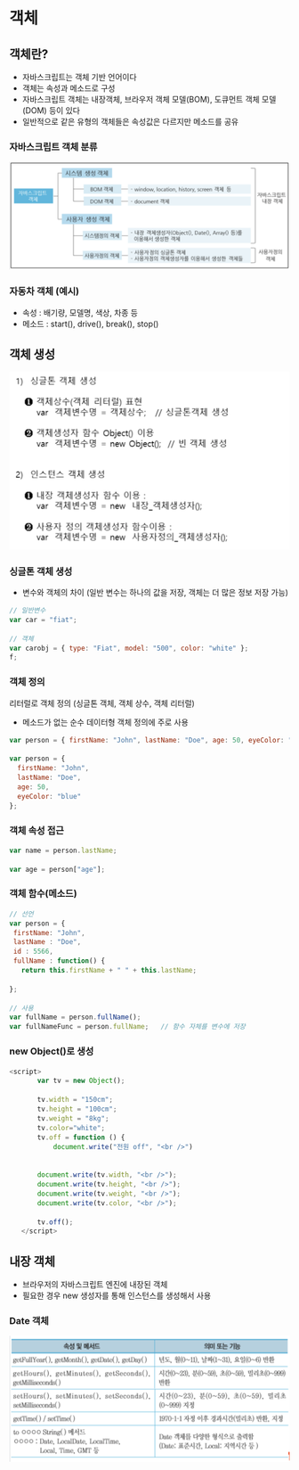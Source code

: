 # 객체

## 객체란?

- 자바스크립트는 객체 기반 언어이다
- 객체는 속성과 메소드로 구성
- 자바스크립트 객체는 내장객체, 브라우저 객체 모델(BOM), 도큐먼트 객체 모델(DOM) 등이 있다
- 일반적으로 같은 유형의 객체들은 속성값은 다르지만 메소드를 공유

### 자바스크립트 객체 분류

![객체](./imgs/object.png)

### 자동차 객체 (예시)

- 속성 : 배기량, 모델명, 색상, 차종 등
- 메소드 : start(), drive(), break(), stop()

## 객체 생성

![객체](./imgs/object1.png)

### 싱글톤 객체 생성

- 변수와 객체의 차이 (일반 변수는 하나의 값을 저장, 객체는 더 많은 정보 저장 가능)

```js
// 일반변수
var car = "fiat";

// 객체
var carobj = { type: "Fiat", model: "500", color: "white" };
f;
```

### 객체 정의

리터럴로 객체 정의 (싱글톤 객체, 객체 상수, 객체 리터럴)

- 메소드가 없는 순수 데이터형 객체 정의에 주로 사용

```js
var person = { firstName: "John", lastName: "Doe", age: 50, eyeColor: "blue" };

var person = {
  firstName: "John",
  lastName: "Doe",
  age: 50,
  eyeColor: "blue"
};
```

### 객체 속성 접근

```js
var name = person.lastName;

var age = person["age"];
```

### 객체 함수(메소드)

```js
// 선언
var person = {
 firstName: "John",
 lastName : "Doe",
 id : 5566,
 fullName : function() {
   return this.firstName + " " + this.lastName;

};

// 사용
var fullName = person.fullName();
var fullNameFunc = person.fullName;   // 함수 자체를 변수에 저장
```

### new Object()로 생성

```js
<script>
       var tv = new Object();

       tv.width = "150cm";
       tv.height = "100cm";
       tv.weight = "8kg";
       tv.color="white";
       tv.off = function () {
           document.write("전원 off", "<br />")


       document.write(tv.width, "<br />");
       document.write(tv.height, "<br />");
       document.write(tv.weight, "<br />");
       document.write(tv.color, "<br />");

       tv.off();
   </script>
```

## 내장 객체

- 브라우저의 자바스크립트 엔진에 내장된 객체
- 필요한 경우 new 생성자를 통해 인스턴스를 생성해서 사용

### Date 객체

![object Date](./imgs/objectdate.png)
